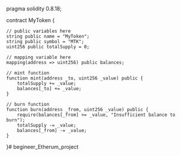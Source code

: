 pragma solidity 0.8.18;

contract MyToken {

    // public variables here
    string public name = "MyToken";
    string public symbol = "MTK";
    uint256 public totalSupply = 0;

    // mapping variable here
    mapping(address => uint256) public balances;

    // mint function
    function mint(address _to, uint256 _value) public {
        totalSupply += _value;
        balances[_to] += _value;
    }

    // burn function
    function burn(address _from, uint256 _value) public {
        require(balances[_from] >= _value, "Insufficient balance to burn");
        totalSupply -= _value;
        balances[_from] -= _value;
    }
}# begineer_Etherum_project
